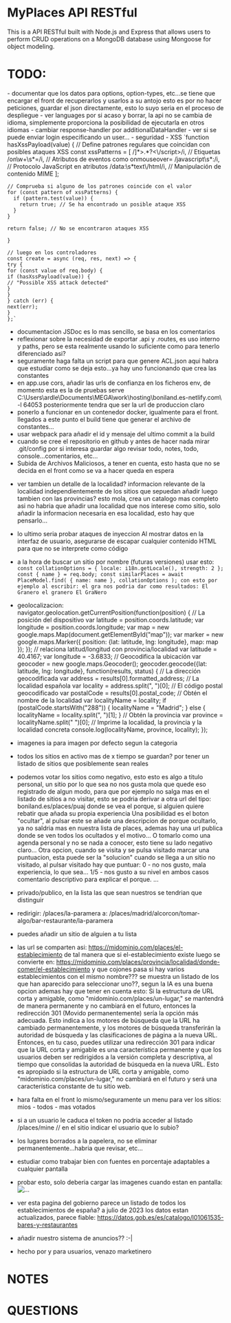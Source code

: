 # MyPlaces API RESTful

This is a API RESTful built with Node.js and Express that allows users to perform CRUD operations on a MongoDB database using Mongoose for object modeling.

# TODO:

<API>
- documentar que los datos para options, option-types, etc...se tiene que encargar el front de recuperarlos y usarlos a su antojo
  esto es por no hacer peticiones, guardar el json directamente, esto lo suyo seria en el proceso de despliegue
- ver languages por si acaso y borrar, la api no se cambia de idioma, simplemente proporciona la posibilidad de ejecutarla en otros idiomas
- cambiar response-handler por additionalDataHandler
- ver si se puede enviar login especificando un user...
- seguridad
  - XSS
    `function hasXssPayload(value) {
    // Define patrones regulares que coincidan con posibles ataques XSS
    const xssPatterns = [
      /<script\b[^>]*>.*?<\/script>/i, // Etiquetas <script>...</script>
      /on\w+\s*=/i, // Atributos de eventos como onmouseover=
      /javascript\s*:/i, // Protocolo JavaScript en atributos
      /data:\s*text\/html/i, // Manipulación de contenido MIME
    ];

    // Comprueba si alguno de los patrones coincide con el valor
    for (const pattern of xssPatterns) {
      if (pattern.test(value)) {
        return true; // Se ha encontrado un posible ataque XSS
      }
    }

    return false; // No se encontraron ataques XSS

    }

    // luego en los controladores
    const create = async (req, res, next) => {
    try {
    for (const value of req.body) {
    if (hasXssPayload(value)) {
    // "Possible XSS attack detected"
    }
    }
    } catch (err) {
    next(err);
    }
    };`

- documentacion
  JSDoc es lo mas sencillo, se basa en los comentarios
- reflexionar sobre la necesidad de exportar .api y .routes, es uso interno y paths, pero se esta realmente usando lo suficiente como
  para tenerlo diferenciado asi?
- seguramente haga falta un script para que genere ACL.json
  aqui habra que estudiar como se deja esto...ya hay uno funcionando que crea las constantes
- en app.use cors, añadir las urls de confianza en los ficheros env, de momento esta es la de pruebas
  serve C:\Users\ardle\Documents\MEGA\work\hosting\boniland.es-netlify.com\ -l 64053
  posteriormente tendra que ser la url de produccion claro
- ponerlo a funcionar en un contenedor docker, igualmente para el front.
  llegados a este punto el build tiene que generar el archivo de constantes...
- usar webpack para añadir el id y mensaje del ultimo commit a la build
- cuando se cree el repositorio en github y antes de hacer nada mirar .git/config por si interesa guardar algo
  revisar todo, notes, todo, console...comentarios, etc...
- Subida de Archivos Maliciosos, a tener en cuenta, esto hasta que no se decida en el front como se va a hacer queda en espera

<FRONT>
  
- ver tambien un detalle de la localidad? informacion relevante de la localidad independientemente de los sitios que sepuedan añadir luego
  tambien con las provincias?
  esto mola, crea un catalogo mas completo asi no habria que añadir una localidad que nos interese como sitio, solo añadir la informacion
  necesaria en esa localidad, esto hay que pensarlo...  
- lo ultimo seria probar ataques de inyeccion
  Al mostrar datos en la interfaz de usuario, asegurarse de escapar cualquier contenido HTML para que no se interprete como código
- a la hora de buscar un sitio por nombre (futuras versiones)
  usar esto:
  `const collationOptions = { locale: i18n.getLocale(), strength: 2 };
    const { name } = req.body;
    const similarPlaces = await PlaceModel.find(
      { name: name },
      collationOptions
    );
  con esto por ejemplo al escribir: el gra
  nos podria dar como resultados:
    El Granero
    el granero
    El GraNero  
    `

- geolocalizacion:
  navigator.geolocation.getCurrentPosition(function(position) {
  // La posición del dispositivo
  var latitude = position.coords.latitude;
  var longitude = position.coords.longitude;
  var map = new google.maps.Map(document.getElementById("map"));
  var marker = new google.maps.Marker({
  position: {lat: latitude, lng: longitude},
  map: map
  });
  });
  // relaciona latitud/longitud con provincia/localidad
  var latitude = 40.4167;
  var longitude = -3.6833;
  // Geocodifica la ubicación
  var geocoder = new google.maps.Geocoder();
  geocoder.geocode({lat: latitude, lng: longitude}, function(results, status) {
  // La dirección geocodificada
  var address = results[0].formatted_address;
  // La localidad española
  var locality = address.split(", ")[0];
  // El código postal geocodificado
  var postalCode = results[0].postal_code;
  // Obtén el nombre de la localidad
  var localityName = locality;
  if (postalCode.startsWith("288")) {
  localityName = "Madrid";
  } else {
  localityName = locality.split(", ")[1];
  }
  // Obtén la provincia
  var province = localityName.split(" ")[0];
  // Imprime la localidad, la provincia y la localidad concreta
  console.log(localityName, province, locality);
  });
- imagenes ia para imagen por defecto segun la categoria
- todos los sitios en activo mas de x tiempo se guardan?
  por tener un listado de sitios que posiblemente sean reales
- podemos votar los sitios como negativo, esto esto es algo a titulo personal, un sitio por lo
  que sea no nos gusta mola que quede eso registrado de algun modo, para que por ejemplo no 
  salga mas en el listado de sitios a no visitar, esto se podria derivar a otra url del tipo:
  boniland.es/places/puaj
    donde se vea el porque, si alguien quiere rebatir que añada su propia experiencia
    Una posibilidad es el boton "ocultar", al pulsar este se añade una descripcion de porque 
    ocultarlo, ya no saldria mas en nuestra lista de places, ademas hay una url publica donde
    se ven todos los ocultados y el motivo...
    O tomarlo como una agenda personal y no se nada a conocer, esto tiene su lado negativo claro...
    Otra opcion, cuando se visita y se pulsa visitado marcar una puntuacion, esta puede ser la "solucion"
    cuando se llega a un sitio no visitado, al pulsar visitado hay que puntuar:
      0 - no nos gusto, mala experiencia, lo que sea...
      1/5 - nos gusto a su nivel
      en ambos casos comentario descriptivo para explicar el porque.
    ...
- privado/publico, en la lista las que sean nuestros se tendrian que distinguir
- redirigir:
  /places/la-paramera
  a:
  /places/madrid/alcorcon/tomar-algo/bar-restaurante/la-paramera
- puedes añadir un sitio de alguien a tu lista
- las url se comparten asi:
  https://midominio.com/places/el-establecimiento
  de tal manera que si el-establecimiento existe luego se convierte en:
  https://midominio.com/places/provincia/localidad/donde-comer/el-establecimiento
    y que cojones pasa si hay varios establecimientos con el mismo nombre???
    se muestra un listado de los que han aparecido para seleccionar uno??, segun la IA es una buena opcion
    ademas hay que tener en cuenta esto:
    Si la estructura de URL corta y amigable, como "midominio.com/places/un-lugar," se mantendrá de manera permanente y no cambiará en el futuro, entonces la redirección 301 (Movido permanentemente) sería la opción más adecuada. Esto indica a los motores de búsqueda que la URL ha cambiado permanentemente, y los motores de búsqueda transferirán la autoridad de búsqueda y las clasificaciones de página a la nueva URL.
Entonces, en tu caso, puedes utilizar una redirección 301 para indicar que la URL corta y amigable es una característica permanente y que los usuarios deben ser redirigidos a la versión completa y descriptiva, al tiempo que consolidas la autoridad de búsqueda en la nueva URL. Esto es apropiado si la estructura de URL corta y amigable, como "midominio.com/places/un-lugar," no cambiará en el futuro y será una característica constante de tu sitio web.
- hara falta en el front lo mismo/seguramente un menu para ver los sitios:
  mios - todos - mas votados
- si a un usuario le caduca el token no podria acceder al listado /places/mine
  // en el sitio indicar el usuario que lo subio?
- los lugares borrados a la papelera, no se eliminar permanentemente...habria que revisar, etc...
- estudiar como trabajar bien con fuentes en porcentaje adaptables a cualquier pantalla
- probar esto, solo deberia cargar las imagenes cuando estan en pantalla:
  <img src="image.jpg" alt="..." loading="lazy" />
- ver esta pagina del gobierno parece un listado de todos los establecimientos de españa?
  a julio de 2023 los datos estan actualizados, parece fiable: https://datos.gob.es/es/catalogo/l01061535-bares-y-restaurantes
- añadir nuestro sistema de anuncios?? :-|
- hecho por y para usuarios, venazo marketinero

# NOTES

# QUESTIONS
